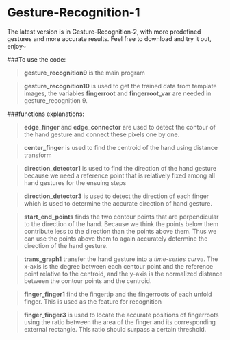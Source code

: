 Gesture-Recognition-1
=====================

The latest version is in Gesture-Recognition-2, with more predefined gestures and more accurate results. Feel free to download and try it out, enjoy~

###To use the code:

> **gesture_recognition9** is the main program

> **gesture_recognition10** is used to get the trained data from template images, the variables **fingerroot** and **fingerroot_var** are needed in gesture_recognition 9.

###functions explanations:

> **edge_finger** and **edge_connector** are used to detect the contour of the hand gesture and connect these pixels one by one.

> **center_finger** is used to find the centroid of the hand using distance transform

> **direction_detector1** is used to find the direction of the hand gesture because we need a reference point that is relatively fixed among all hand gestures for the ensuing steps

>**direction_detector3** is used to detect the direction of each finger which is used to determine the accurate direction of hand gesture.

> **start_end_points** finds the two contour points that are perpendicular to the direction of the hand. Because we think the points below them contribute less to the direction than the points above them. Thus we can use the points above them to again accurately determine the direction of the hand gesture.

> **trans_graph1** transfer the hand gesture into a *time-series curve*. The x-axis is the degree between each centour point and the reference point relative to the centroid, and the y-axis is the normalized distance between the contour points and the centroid.

>**finger_finger1** find the fingertip and the fingerroots of each unfold finger. This is used as the feature for recognition 

>**finger_finger3** is used to locate the accurate positions of fingerroots using the ratio between the area of the finger and its corresponding external rectangle. This ratio should surpass a certain threshold.
